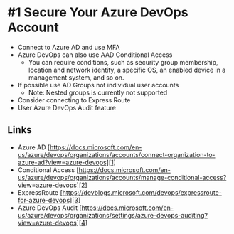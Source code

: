 # #1 Secure Your Azure DevOps Account
- Connect to Azure AD and use MFA
- Azure DevOps can also use AAD Conditional Access 
    - You can require conditions, such as security group membership, location and network identity, a specific OS, an enabled device in a management system, and so on.
- If possible use AD Groups not individual user accounts
    - Note: Nested groups is currently not supported
- Consider connecting to Express Route
- User Azure DevOps Audit feature

## Links
- Azure AD [https://docs.microsoft.com/en-us/azure/devops/organizations/accounts/connect-organization-to-azure-ad?view=azure-devops][1]
- Conditional Access [https://docs.microsoft.com/en-us/azure/devops/organizations/accounts/manage-conditional-access?view=azure-devops][2]
- ExpressRoute [https://devblogs.microsoft.com/devops/expressroute-for-azure-devops][3] 
- Azure DevOps Audit [https://docs.microsoft.com/en-us/azure/devops/organizations/settings/azure-devops-auditing?view=azure-devops][4]

[1]: https://docs.microsoft.com/en-us/azure/devops/organizations/accounts/connect-organization-to-azure-ad?view=azure-devops
[2]: https://docs.microsoft.com/en-us/azure/devops/organizations/accounts/manage-conditional-access?view=azure-devops
[3]: https://devblogs.microsoft.com/devops/expressroute-for-azure-devops
[4]: https://docs.microsoft.com/en-us/azure/devops/organizations/settings/azure-devops-auditing?view=azure-devops
